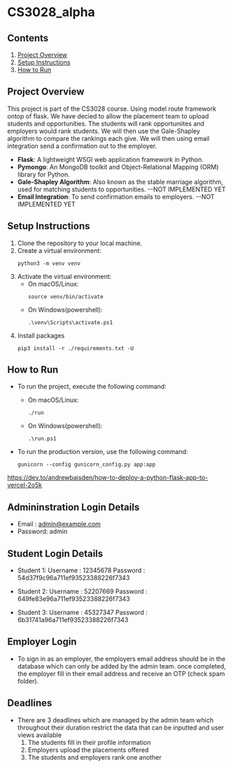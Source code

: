 # CS3028_alpha

## Contents

1. [Project Overview](#project-overview)
2. [Setup Instructions](#setup-instructions)
3. [How to Run](#how-to-run)

## Project Overview
This project is part of the CS3028 course. Using model route framework ontop of flask. We have decied to allow the placement team to upload students and opportunities. The students will rank opportuniites and employers would rank students. We will then use the Gale-Shapley algorithm to compare the rankings each give. We will then using email integration send a confirmation out to the employer.

-   **Flask**: A lightweight WSGI web application framework in Python.
-   **Pymongo**: An MongoDB toolkit and Object-Relational Mapping (ORM) library for Python.
-   **Gale-Shapley Algorithm**: Also known as the stable marriage algorithm, used for matching students to opportunities. --NOT IMPLEMENTED YET
-   **Email Integration**: To send confirmation emails to employers. --NOT IMPLEMENTED YET

## Setup Instructions

1. Clone the repository to your local machine.
2. Create a virtual environment:
    ```
    python3 -m venv venv
    ```
3. Activate the virtual environment:
    - On macOS/Linux:
        ```
        source venv/bin/activate
        ```
    - On Windows(powershell):
        ```
        .\venv\Scripts\activate.ps1
        ```
4. Install packages
    ```
    pip3 install -r ./requirements.txt -U
    ```

## How to Run

-   To run the project, execute the following command:

    -   On macOS/Linux:
        ```
        ./run
        ```
    -   On Windows(powershell):
        ```
        .\run.ps1
        ```

-   To run the production version, use the following command:
    ```
    gunicorn --config gunicorn_config.py app:app
    ```

https://dev.to/andrewbaisden/how-to-deploy-a-python-flask-app-to-vercel-2o5k

## Admininstration Login Details

- Email : admin@example.com
- Password: admin

## Student Login Details

- Student 1: 
    Username : 12345678
    Password : 54d37f9c96a711ef93523388226f7343

- Student 2: 
    Username : 52207669
    Password : 649fe83e96a711ef93523388226f7343

- Student 3: 
    Username : 45327347
    Password : 6b31741a96a711ef93523388226f7343

## Employer Login

- To sign in as an employer, the employers email address should be in the database which can only be added by the admin team. once completed, the employer fill in their email address and receive an OTP (check spam folder).

## Deadlines

- There are 3 deadlines which are managed by the admin team which throughout their duration restrict the data that can be inputted and user views available
    1. The students fill in their profile information
    2. Employers upload the placements offered
    3. The students and employers rank one another
